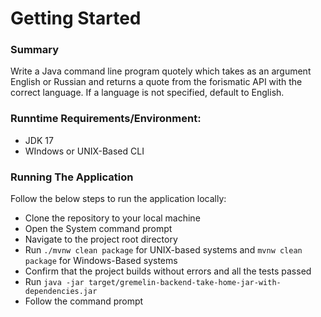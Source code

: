 # Getting Started

### Summary
 Write a Java command line program quotely which takes as an argument English or Russian and returns a quote from the forismatic API with the correct language. If a language is not specified, default to English.

### Runntime Requirements/Environment:
 * JDK 17
 * WIndows or UNIX-Based CLI

### Running The Application
Follow the below steps to run the application locally:
 * Clone the repository to your local machine
 * Open the System command prompt
 * Navigate to the project root directory
 * Run `./mvnw clean package` for UNIX-based systems and `mvnw clean package` for Windows-Based systems
 * Confirm that the project builds without errors and all the tests passed
 * Run `java -jar target/gremelin-backend-take-home-jar-with-dependencies.jar`
 * Follow the command prompt